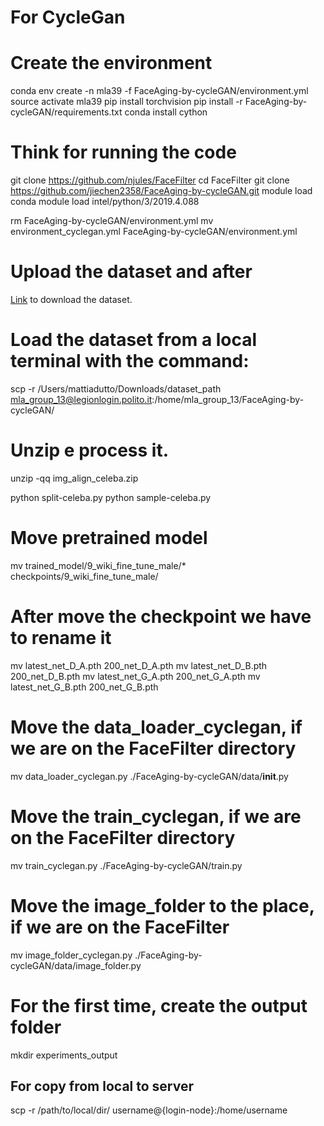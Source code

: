# For CycleGan

# Create the environment
conda env create -n mla39 -f FaceAging-by-cycleGAN/environment.yml
source activate mla39
pip install torchvision
pip install -r FaceAging-by-cycleGAN/requirements.txt
conda install cython

# Think for running the code
git clone https://github.com/njules/FaceFilter
cd FaceFilter
git clone https://github.com/jiechen2358/FaceAging-by-cycleGAN.git
module load conda
module load intel/python/3/2019.4.088

rm FaceAging-by-cycleGAN/environment.yml
mv environment_cyclegan.yml FaceAging-by-cycleGAN/environment.yml

# Upload the dataset and after 
[Link](https://drive.google.com/drive/folders/0B7EVK8r0v71pWEZsZE9oNnFzTm8?resourcekey=0-5BR16BdXnb8hVj6CNHKzLg) to download the dataset.
# Load the dataset from a local terminal with the command:
scp -r /Users/mattiadutto/Downloads/dataset_path  mla_group_13@legionlogin.polito.it:/home/mla_group_13/FaceAging-by-cycleGAN/
# Unzip e process it.
unzip -qq img_align_celeba.zip

python split-celeba.py
python sample-celeba.py

# Move pretrained model
mv trained_model/9_wiki_fine_tune_male/* checkpoints/9_wiki_fine_tune_male/
# After move the checkpoint we have to rename it
mv latest_net_D_A.pth 200_net_D_A.pth
mv latest_net_D_B.pth 200_net_D_B.pth
mv latest_net_G_A.pth 200_net_G_A.pth
mv latest_net_G_B.pth 200_net_G_B.pth

# Move the data_loader_cyclegan, if we are on the FaceFilter directory
mv data_loader_cyclegan.py ./FaceAging-by-cycleGAN/data/__init__.py
# Move the train_cyclegan, if we are on the FaceFilter directory
mv train_cyclegan.py ./FaceAging-by-cycleGAN/train.py

# Move the image_folder to the place, if we are on the FaceFilter
mv image_folder_cyclegan.py ./FaceAging-by-cycleGAN/data/image_folder.py

# For the first time, create the output folder
mkdir experiments_output

## For copy from local to server
scp -r /path/to/local/dir/ username@{login-node}:/home/username 